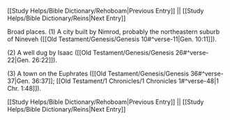 [[Study Helps/Bible Dictionary/Rehoboam|Previous Entry]]  ||  [[Study Helps/Bible Dictionary/Reins|Next Entry]]

 Broad places. (1) A city built by Nimrod, probably the northeastern suburb of Nineveh ([[Old Testament/Genesis/Genesis 10#^verse-11|Gen. 10:11]]).

 (2) A well dug by Isaac ([[Old Testament/Genesis/Genesis 26#^verse-22|Gen. 26:22]]).

 (3) A town on the Euphrates ([[Old Testament/Genesis/Genesis 36#^verse-37|Gen. 36:37]]; [[Old Testament/1 Chronicles/1 Chronicles 1#^verse-48|1 Chr. 1:48]]).

[[Study Helps/Bible Dictionary/Rehoboam|Previous Entry]]  ||  [[Study Helps/Bible Dictionary/Reins|Next Entry]]